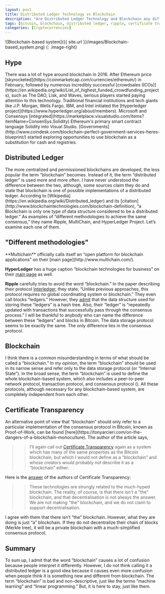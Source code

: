 ```yaml
---
layout: post
title: Distributed Ledger Technology vs Blockchain
description: "Are Distributed Ledger Technology and Blockchain any different?"
tags: [bitcoin, blockchain, distributed ledger, ripple, certificate transparency]
categories: [Cryptocurrencies]
---
```


![Blockchain-based system]({{ site.url }}/images/Blockchain-based_system.png)
{: .image-right}

<h2>Hype</h2>
There was a lot of hype around blockchain in 2016. After Ethereum price [skyrocketed](https://coinmarketcap.com/currencies/ethereum/) in February, followed by numerous incredibly successful [crowdsales (ICOs)](https://en.wikipedia.org/wiki/List_of_highest_funded_crowdfunding_projects), such as The DAO, Lisk, and Waves, serious players started paying attention to this technology. Traditional financial institutions and tech giants like J.P. Morgan, Wells Fargo, IBM, and Intel initiated the [Hyperledger project](https://www.hyperledger.org/about/members). Microsoft and Consensys [integrated](https://marketplace.visualstudio.com/items?itemName=ConsenSys.Solidity) Ethereum's primary smart contract language Solidity into Visual Studio. [Governments](http://www.coindesk.com/blockchain-perfect-government-services-heres-blueprint/) started exploring opportunities to use blockchain as a substitution for cash and registries.

<h2>Distributed Ledger</h2>
The more centralized and permissioned blockchains are developed, the less popular the term “blockchain” becomes. Instead of it, the term “distributed ledger” is used more and more often. I have never understood the difference between the two, although, some sources claim they do and state that blockchain is one of possible implementations of a distributed ledger. According to [Wikipedia](https://en.wikipedia.org/wiki/Distributed_ledger) and its [citation](http://www.blockchaintechnologies.com/blockchain-definition), “a Blockchain is only one type of data structure considered to be a distributed ledger.” As examples of “different methodologies to achieve the same consensus,” they name Ripple, MultiChain, and HyperLedger Project. Let’s examine each one of them.

<h2>"Different methodologies"</h2>
**Multichain** officially calls itself an “open platform for blockchain applications” on their [main page](http://www.multichain.com/).

**HyperLedger** has a huge caption “blockchain technologies for business” on their [main page](https://www.hyperledger.org/) as well.

**Ripple** carefully tries to avoid the word “blockchain.” In the paper describing their protocol [Interledger](https://interledger.org/interledger.pdf), they state, “Unlike previous approaches, this protocol requires no global coordinating system or blockchain.” They even call blocks “ledgers.” However, they [admit](https://wiki.ripple.com/Consensus#Ledgers) that the data structure used for storing these “ledgers” is a hash tree. Also, their “ledger” is “repeatedly updated with transactions that successfully pass through the consensus process.” I will be thankful to anybody who can name the difference between these “ledgers” and blocks in Bitcoin. The data storage protocol seems to be exactly the same. The only difference lies in the consensus protocol.

<h2>Blockchain</h2>
I think there is a common misunderstanding in terms of what should be called a “blockchain.” In my opinion, the term “blockchain” should be used in its narrow sense and refer only to the data storage protocol (or “Internal State”). In the broad sense, the term “blockchain” is used to define the whole blockchain-based system, which also includes a peer-to-peer network protocol, transaction protocol, and consensus protocol (<http://chepurnoy.org/blog/2015/08/a-cryptocurrency-architecture/>). All these protocols, although necessary for any blockchain-based system, are completely independent from each other.

<h2>Certificate Transparency</h2>
An alternative point of view that “blockchain” should only refer to a particular implementation of the consensus protocol in Bitcoin, known as Proof-of-Work, can be found [here](https://tonyarcieri.com/on-the-dangers-of-a-blockchain-monoculture). The author of the article says,

>> I’ll again call out [Certificate Transparency](https://www.certificate-transparency.org/log-proofs-work) again as a system which has many of the same properties as the Bitcoin blockchain, but which I would not define as a “blockchain” and whose creators would probably not describe it as a “blockchain” either.

Here is the [answer](https://www.certificate-transparency.org/general-transparency) of the authors of Certificate Transparency:

>> These technologies are strongly related to the much-hyped blockchain. The reality, of course, is that there isn't a "the" blockchain, and that decentralisation is not always the answer. We are not making "the" blockchain, and we do not claim to support decentralisation.

I agree with them that there isn’t “the” blockchain. However, what they are doing is just “a” blockchain. If they do not decentralize their chain of blocks (Merkle tree), it will be a private blockchain with a much-simplified consensus protocol.

<h2>Summary</h2>
To sum up, I admit that the word “blockchain” causes a lot of confusion because people interpret it differently. However, I do not think calling it a distributed ledger is a good idea because it causes even more confusion when people think it is something new and different from blockchain. The term “blockchain” is bad and non-descriptive, just like the terms “machine learning” and “linear programming.” But, it is here to stay, just like them.
